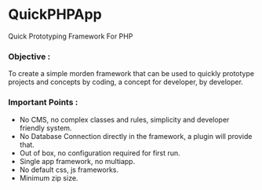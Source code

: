 # QuickPHPApp

Quick Prototyping Framework For PHP

### Objective : 
To create a simple morden framework that can be used to quickly prototype projects and concepts by coding, a concept for developer, by developer.

### Important Points : 
- No CMS, no complex classes and rules, simplicity and developer friendly system.
- No Database Connection directly in the framework, a plugin will provide that.
- Out of box, no configuration required for first run.
- Single app framework, no multiapp.
- No default css, js frameworks.
- Minimum zip size.
